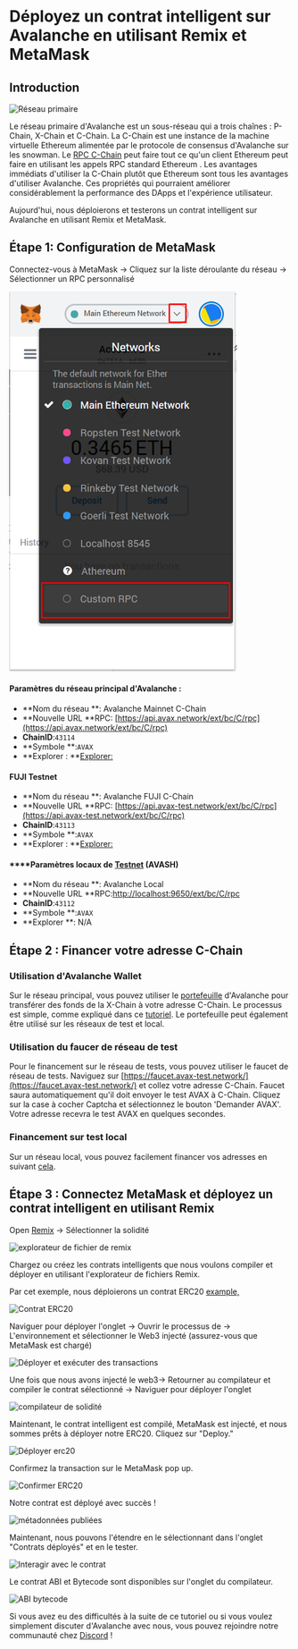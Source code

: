 # Déployez un contrat intelligent sur Avalanche en utilisant Remix et MetaMask

## Introduction

![Réseau primaire](../../../.gitbook/assets/image%20%2821%29.png)

Le réseau primaire d'Avalanche est un sous-réseau qui a trois chaînes : P-Chain, X-Chain et C-Chain. La C-Chain est une instance de la machine virtuelle Ethereum alimentée par le protocole de consensus d'Avalanche sur les snowman. Le [RPC C-Chain](../../avalanchego-apis/contract-chain-c-chain-api.md) peut faire tout ce qu'un client Ethereum peut faire en utilisant les appels RPC standard Ethereum . Les avantages immédiats d'utiliser la C-Chain plutôt que Ethereum sont tous les avantages d'utiliser Avalanche. Ces propriétés qui pourraient améliorer considérablement la performance des DApps et l'expérience utilisateur.

Aujourd'hui, nous déploierons et testerons un contrat intelligent sur Avalanche en utilisant Remix et MetaMask.

## Étape 1: Configuration de MetaMask

Connectez-vous à MetaMask -> Cliquez sur la liste déroulante du réseau -> Sélectionner un RPC personnalisé

![déroulant le réseau de metamask](../../../.gitbook/assets/image%20%2860%29.png)

#### **Paramètres du réseau principal d'Avalanche :**

* **Nom du réseau **: Avalanche Mainnet C-Chain
* **Nouvelle URL **RPC: [https://api.avax.network/ext/bc/C/rpc](https://api.avax.network/ext/bc/C/rpc)
* **ChainID**:`43114`
* **Symbole **:`AVAX`
* **Explorer : **[Explorer:](https://cchain.explorer.avax.network/)

#### **FUJI Testnet**

* **Nom du réseau **: Avalanche FUJI C-Chain
* **Nouvelle URL **RPC: [https://api.avax-test.network/ext/bc/C/rpc](https://api.avax-test.network/ext/bc/C/rpc)
* **ChainID**:`43113`
* **Symbole **:`AVAX`
* **Explorer : **[Explorer:](https://cchain.explorer.avax-test.network/)

#### ****Paramètres locaux de [Testnet](../../tools/avash.md) \(AVASH\)

* **Nom du réseau **: Avalanche Local
* **Nouvelle URL **RPC:[http://localhost:9650/ext/bc/C/rpc](http://localhost:9650/ext/bc/C/rpc)
* **ChainID**:`43112`
* **Symbole **:`AVAX`
* **Explorer **: N/A

## Étape 2 : Financer votre adresse C-Chain

### **Utilisation d'Avalanche Wallet**

Sur le réseau principal, vous pouvez utiliser le [portefeuille](https://wallet.avax.network/) d'Avalanche pour transférer des fonds de la X-Chain à votre adresse C-Chain. Le processus est simple, comme expliqué dans ce [tutoriel](../platform/transfer-avax-between-x-chain-and-c-chain.md). Le portefeuille peut également être utilisé sur les réseaux de test et local.

### **Utilisation du faucer de réseau de test**

Pour le financement sur le réseau de tests, vous pouvez utiliser le faucet de réseau de tests. Naviguez sur [https://faucet.avax-test.network/](https://faucet.avax-test.network/) et collez votre adresse C-Chain. Faucet saura automatiquement qu'il doit envoyer le test AVAX à C-Chain. Cliquez sur la case à cocher Captcha et sélectionnez le bouton 'Demander AVAX'. Votre adresse recevra le test AVAX en quelques secondes.

### Financement sur test local

Sur un réseau local, vous pouvez facilement financer vos adresses en suivant [cela](../platform/create-a-local-test-network.md#getting-avax).

## Étape 3 : Connectez MetaMask et déployez un contrat intelligent en utilisant Remix

Open [Remix](https://remix.ethereum.org/) -> Sélectionner la solidité

![explorateur de fichier de remix](../../../.gitbook/assets/remix-file-explorer.png)

Chargez ou créez les contrats intelligents que nous voulons compiler et déployer en utilisant l'explorateur de fichiers Remix.

Par cet exemple, nous déploierons un contrat ERC20 [example,](https://openzeppelin.com/contracts)

![Contrat ERC20](../../../.gitbook/assets/erc20-contract.png)

Naviguer pour déployer l'onglet -> Ouvrir le processus de -> L'environnement et sélectionner le Web3 injecté \(assurez-vous que MetaMask est chargé\)

![Déployer et exécuter des transactions](../../../.gitbook/assets/deploy-and-run-transactions.png)

Une fois que nous avons injecté le web3-> Retourner au compilateur et compiler le contrat sélectionné -> Naviguer pour déployer l'onglet

![compilateur de solidité](../../../.gitbook/assets/solidity-compiler.png)

Maintenant, le contrat intelligent est compilé, MetaMask est injecté, et nous sommes prêts à déployer notre ERC20. Cliquez sur "Deploy."

![Déployer erc20](../../../.gitbook/assets/deploy-erc20.png)

Confirmez la transaction sur le MetaMask pop up.

![Confirmer ERC20](../../../.gitbook/assets/confirm-erc20.png)

Notre contrat est déployé avec succès !

![métadonnées publiées](../../../.gitbook/assets/published-metadata.png)

Maintenant, nous pouvons l'étendre en le sélectionnant dans l'onglet "Contrats déployés" et en le tester.

![Interagir avec le contrat](../../../.gitbook/assets/interact-with-contract.png)

Le contrat ABI et Bytecode sont disponibles sur l'onglet du compilateur.

![ABI bytecode](../../../.gitbook/assets/abi-bytecode.png)

Si vous avez eu des difficultés à la suite de ce tutoriel ou si vous voulez simplement discuter d'Avalanche avec nous, vous pouvez rejoindre notre communauté chez [Discord](https://chat.avalabs.org/) !

